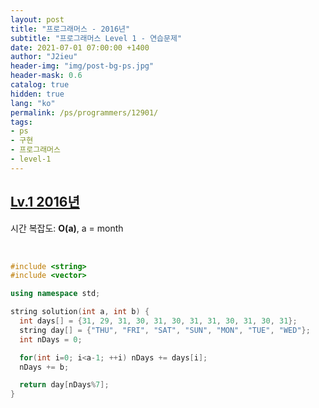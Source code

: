 ```yaml
---
layout: post
title: "프로그래머스 - 2016년"
subtitle: "프로그래머스 Level 1 - 연습문제"
date: 2021-07-01 07:00:00 +1400
author: "J2ieu"
header-img: "img/post-bg-ps.jpg"
header-mask: 0.6
catalog: true
hidden: true
lang: "ko"
permalink: /ps/programmers/12901/
tags:
- ps
- 구현
- 프로그래머스
- level-1
---
```


## [Lv.1 2016년](https://programmers.co.kr/learn/courses/30/lessons/12901)

시간 복잡도: **O(a)**, a = month

<br> 

```cpp
#include <string>
#include <vector>

using namespace std;

string solution(int a, int b) {
  int days[] = {31, 29, 31, 30, 31, 30, 31, 31, 30, 31, 30, 31};
  string day[] = {"THU", "FRI", "SAT", "SUN", "MON", "TUE", "WED"};
  int nDays = 0;

  for(int i=0; i<a-1; ++i) nDays += days[i];
  nDays += b;

  return day[nDays%7];
}
```